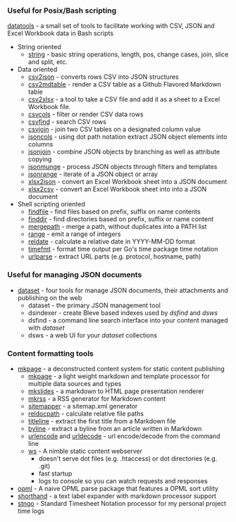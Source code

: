 
### Useful for Posix/Bash scripting

[datatools](https://caltechlibrary.github.io/datatools/) - a small set of tools to facilitate working with CSV, JSON and Excel Workbook data in Bash scripts

+ String oriented
    + [string](https://caltechlibrary.github.io/datatools/docs/string.html) - basic string operations, length, pos, change cases, join, slice and split, etc.
+ Data oriented
    + [csv2json](https://caltechlibrary.github.io/datatools/docs/csv2json.html) - converts rows CSV into JSON structures
    + [csv2mdtable](https://caltechlibrary.github.io/datatools/docs/csv2mdtable.html) - render a CSV table as a Github Flavored Markdown table
    + [csv2xlsx](https://caltechlibrary.github.io/datatools/docs/csv2xlsx.html) - a tool to take a CSV file and add it as a sheet to a Excel Workbook file.
    + [csvcols](https://caltechlibrary.github.io/datatools/docs/csvcols.html) - filter or render CSV data rows 
    + [csvfind](https://caltechlibrary.github.io/datatools/docs/csvfind.html) - search CSV rows
    + [csvjoin](https://caltechlibrary.github.io/datatools/docs/csvjoin.html) - join two CSV tables on a designated column value
    + [jsoncols](https://caltechlibrary.github.io/datatools/docs/jsoncols.html) - using dot path notation extract JSON object elements into columns
    + [jsonjoin](https://caltechlibrary.github.io/datatools/docs/jsonjoin.html) - combine JSON objects by branching as well as attribute copying
    + [jsonmunge](https://caltechlibrary.github.io/datatools/docs/jsonmunge.html) - process JSON objects through filters and templates
    + [jsonrange](https://caltechlibrary.github.io/datatools/docs/jsonrange.html) - iterate of a JSON object or array
    + [xlsx2json](https://caltechlibrary.github.io/datatools/docs/xlsx2json.html) - convert an Excel Workbook sheet into a JSON document
    + [xlsx2csv](https://caltechlibrary.github.io/datatools/docs/xlsx2csv.html) - convert an Excel Workbook sheet into into a JSON document
+ Shell scripting oriented
    + [findfile](https://caltechlibrary.github.io/datatools/findfile.html) - find files based on prefix, suffix on name contents
    + [finddir](https://caltechlibrary.github.io/datatools/finddir.html) - find directories based on prefix, suffix or name content
    + [mergepath](https://caltechlibrary.github.io/datatools/mergepath.html) - merge a path, without duplicates into a PATH list
    + [range](https://caltechlibrary.github.io/datatools/range.html) - emit a range of integers
    + [reldate](https://caltechlibrary.github.io/datatools/reldate.html) - calculate a relative date in YYYY-MM-DD format
    + [timefmt](https://caltechlibrary.github.io/datatools/timefmt.html) - format time output per Go's time package time notation
    + [urlparse](https://caltechlibrary.github.io/datatools/urlparse.html) - extract URL parts (e.g. protocol, hostname, path)

### Useful for managing JSON documents

+ [dataset](https://caltechlibrary.github.io/dataset/) - four tools for manage JSON documents, their attachments and publishing on the web
    + dataset - the primary JSON management tool
    + dsindexer - create Bleve based indexes used by _dsfind_ and _dsws_
    + dsfind - a command line search interface into your content managed with _dataset_
    + dsws - a web UI for your _dataset_ collections

### Content formatting tools

+ [mkpage](https://caltechlibrary.github.io/mkpage/) - a deconstructed content system for static content publishing
    + [mkpage](https://caltechlibrary.github.io/mkpage/docs/mkpage.html) - a light weight markdown and template processor for multiple data sources and types
    + [mkslides](https://caltechlibrary.github.io/mkpage/docs/mkslides.html) - a markdown to HTML page presentation renderer
    + [mkrss](https://caltechlibrary.github.io/mkpage/docs/mkrss.html) - a RSS generator for Markdown content
    + [sitemapper](https://caltechlibrary.github.io/mkpage/docs/sitemapper.html) - a sitemap.xml generator
    + [reldocpath](https://caltechlibrary.github.io/mkpage/docs/reldocpath.html) - calculate relative file paths
    + [titleline](https://caltechlibrary.github.io/mkpage/docs/titleline.html) - extract the first title from a Markdown file
    + [byline](https://caltechlibrary.github.io/mkpage/docs/byline.html) - extract a byline from an article written in Markdown
    + [urlencode](https://caltechlibrary.github.io/mkpage/docs/urlencode.html) and [urldecode](https://caltechlibrary.github.io/mkpage/docs/urldecode.html) - url encode/decode from the command line
    + [ws](https://caltechlibrary.github.io/mkpage/docs/ws) - A nimble static content webserver
        + doesn't serve dot files (e.g. .htaccess) or dot directories (e.g. .git)
        + fast startup
        + logs to console so you can watch requests and responses
+ [opml](/opml/) - A naive OPML parse package that features a OPML sort utility
+ [shorthand](/shorthand/) - a text label expander with markdown processor support
+ [stngo](/stngo/) - Standard Timesheet Notation processor for my personal project time logs

